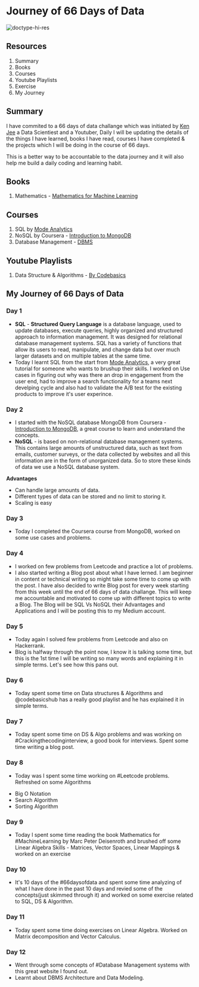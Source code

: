 # Journey of 66 Days of Data

![doctype-hi-res](https://user-images.githubusercontent.com/31177901/124361122-1cdf8280-dc4b-11eb-827d-e7171574422a.jpg)

## Resources
1. Summary
2. Books 
3. Courses 
4. Youtube Playlists 
5. Exercise 
6. My Journey 

## Summary 
I have commited to a 66 days of data challange which was initiated by <a href="https://www.twitter.com/KenJee_DS/"> Ken Jee</a> a Data Scientiest and a Youtuber, Daily I will be updating the details of the things I have learned, books I have read, courses I have completed & the projects which I will be doing in the course of 66 days. 

This is a better way to be accountable to the data journey and it will also help me build a daily coding and learning habit. 

## Books
1. Mathematics - <a href="https://mml-book.github.io/"> Mathematics for Machine Learning</a>

## Courses
1. SQL by <a href="https://mode.com/sql-tutorial/"> Mode Analytics</a> 
2. NoSQL by Coursera -  <a href="https://www.coursera.org/learn/introduction-mongodb?="> Introduction to MongoDB</a> 
3. Database Management - <a href="https://www.javatpoint.com/dbms-tutorial"> DBMS</a>

## Youtube Playlists
1. Data Structure & Algorithms - <a href="https://www.youtube.com/playlist?list=PLeo1K3hjS3uu_n_a__MI_KktGTLYopZ12"> By Codebasics</a> 

## My Journey of 66 Days of Data 

### Day 1
* **SQL** - **Structured Query Language** is a database language, used to update databases, execute queries, highly organized and structured approach to information management. It was designed for relational database management systems. SQL has a variety of functions that allow its users to read, manipulate, and change data but over much larger datasets and on multiple tables at the same time.
* Today I learnt SQL from the start from <a href="https://mode.com/sql-tutorial/"> Mode Analytics</a>, a very great tutorial for someone who wants to brushup their skills. I worked on Use cases in figuring out why was there an drop in engagement from the user end, had to improve a search functionality for a teams next develping cycle and also had to validate the A/B test for the existing products to improve it's user experince. 

### Day 2 
* I started with the NoSQL database MongoDB from Coursera - <a href="https://www.coursera.org/learn/introduction-mongodb?="> Introduction to MongoDB</a>, a great course to learn and understand the concepts.
* **NoSQL** - is based on non-relational database management systems. This contains large amounts of unstructured data, such as text from emails, customer surveys, or the data collected by websites and all this information are in the form of unorganized data. So to store these kinds of data we use a NoSQL database system.

**Advantages**
* Can handle large amounts of data.
* Different types of data can be stored and no limit to storing it.
* Scaling is easy

### Day 3
* Today I completed the Coursera course from MongoDB, worked on some use cases and problems. 

### Day 4
* I worked on few problems from Leetcode and practice a lot of problems. 
* I also started writing a Blog post about what I have lerned. I am beginner in content or technical writing so might take some time to come up with the post. I have also decided to write Blog post for every week starting from this week until the end of 66 days of data challange. This will keep me accountable and motivated to come up with different topics to write a Blog. The Blog will be SQL Vs NoSQL their Advantages and Applications and I will be posting this to my Medium account.

### Day 5
* Today again I solved few problems from Leetcode and also on Hackerrank. 
* Blog is halfway through the point now, I know it is talking some time, but this is the 1st time I will be writing so many words and explaining it in simple terms. Let's see how this pans out.  

### Day 6
* Today spent some time on Data structures & Algorithms and @codebasicshub has a really good playlist and he has explained it in simple terms. 

### Day 7
* Today spent some time on DS & Algo problems and was working on #Crackingthecodinginterview, a good book for interviews. Spent some time writing a blog post.

### Day 8
* Today was I spent some time working on #Leetcode problems. Refreshed on some Algorithms
- Big O Notation 
- Search Algorithm
- Sorting Algorithm

### Day 9
* Today I spent some time reading the book Mathematics for #MachineLearning by Marc Peter Deisenroth and brushed off some Linear Algebra Skills - Matrices, Vector Spaces, Linear Mappings & worked on an exercise

### Day 10
* It's 10 days of the #66daysofdata and spent some time analyzing of what I have done in the past 10 days and revied some of the concepts(just skimmed through it) and worked on some exercise related to SQL, DS & Algorithm. 

### Day 11
* Today spent some time doing exercises on Linear Algebra. Worked on Matrix decomposition and Vector Calculus.

### Day 12
* Went through some concepts of #Database Management systems with this great website I found out. 
* Learnt about DBMS Architecture and Data Modeling.
